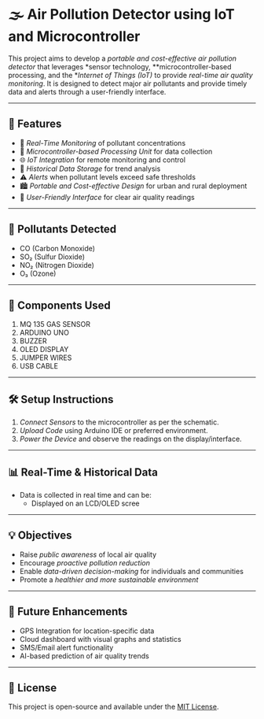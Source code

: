 # 🌫 Air Pollution Detector using IoT and Microcontroller

This project aims to develop a *portable and cost-effective air pollution detector* that leverages *sensor technology, **microcontroller-based processing, and the **Internet of Things (IoT)* to provide *real-time air quality monitoring*. It is designed to detect major air pollutants and provide timely data and alerts through a user-friendly interface.

---

## 📌 Features

- 📡 *Real-Time Monitoring* of pollutant concentrations  
- 🧠 *Microcontroller-based Processing Unit* for data collection  
- 🌐 *IoT Integration* for remote monitoring and control  
- 💾 *Historical Data Storage* for trend analysis  
- ⚠ *Alerts* when pollutant levels exceed safe thresholds  
- 🏙 *Portable and Cost-effective Design* for urban and rural deployment  
- 📲 *User-Friendly Interface* for clear air quality readings  

---

## 🧪 Pollutants Detected

- CO (Carbon Monoxide)
- SO₂ (Sulfur Dioxide)
- NO₂ (Nitrogen Dioxide)
- O₃ (Ozone)

---

## 🔧 Components Used

1. MQ 135 GAS SENSOR 
2. ARDUINO UNO 
3. BUZZER 
4. OLED DISPLAY 
5. JUMPER WIRES 
6. USB CABLE 

---

## 🛠 Setup Instructions

1. *Connect Sensors* to the microcontroller as per the schematic.
2. *Upload Code* using Arduino IDE or preferred environment.
3. *Power the Device* and observe the readings on the display/interface.
---

## 📊 Real-Time & Historical Data

- Data is collected in real time and can be:
  - Displayed on an LCD/OLED scree
---

## 💡 Objectives

- Raise *public awareness* of local air quality
- Encourage *proactive pollution reduction*
- Enable *data-driven decision-making* for individuals and communities
- Promote a *healthier and more sustainable environment*

---

## 🚀 Future Enhancements

- GPS Integration for location-specific data
- Cloud dashboard with visual graphs and statistics
- SMS/Email alert functionality
- AI-based prediction of air quality trends


---

## 📄 License

This project is open-source and available under the [MIT License](LICENSE).
